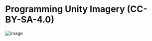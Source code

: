 # Programming Unity Imagery (CC-BY-SA-4.0)

![image](https://user-images.githubusercontent.com/6354142/114316062-6491ba80-9af1-11eb-9e62-be2c2d3389ce.png)
